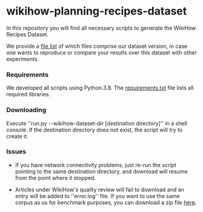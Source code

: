 # wikihow-planning-recipes-dataset

In this repository you will find all necessary scripts to generate the WikiHow Recipes Dataset.

We provide a [file list](./wikihow-recipes-url.txt) of which files comprise our dataset version, in case one wants to reproduce or compare your results over this dataset with other experiments.

### Requirements

We developed all scripts using Python.3.8. The [requirements.txt](./requirements.txt) file lists all required libraries.

### Downloading

Execute ''run.py --wikihow-dataset-dir [destination directory]'' in a shell console. If the destination directory does not exist, the script will try to create it.

### Issues

* If you have network connectivity problems, just re-run the script pointing to the same destination directory, and download will resume from the point where it stopped.

* Articles under WikiHow's quality review will fail to download and an entry will be added to ''error.log'' file. If you want to use the same corpus as us for benchmark purposes, you can download a zip file [here](./wikihow-planning-recipes-data.zip).
